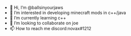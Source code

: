 - 👋 Hi, I’m @ballsinyourjaws
- 👀 I’m interested in developing minecraft mods in c++/java
- 🌱 I’m currently learning c++
- 💞️ I’m looking to collaborate on joe
- 📫 How to reach me discord:novax#1212

<!---
ballsinyourjaws/ballsinyourjaws is a ✨ special ✨ repository because its `README.md` (this file) appears on your GitHub profile.
You can click the Preview link to take a look at your changes.
--->
